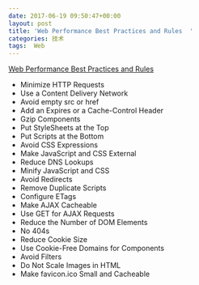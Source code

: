 ```yaml
---
date: 2017-06-19 09:50:47+00:00
layout: post
title: 'Web Performance Best Practices and Rules  '
categories: 技术
tags:  Web
---
```


[Web Performance Best Practices and Rules ](http://yslow.org/)

* Minimize HTTP Requests
* Use a Content Delivery Network
* Avoid empty src or href
* Add an Expires or a Cache-Control Header
* Gzip Components
* Put StyleSheets at the Top
* Put Scripts at the Bottom
* Avoid CSS Expressions
* Make JavaScript and CSS External
* Reduce DNS Lookups
* Minify JavaScript and CSS
* Avoid Redirects
* Remove Duplicate Scripts
* Configure ETags
* Make AJAX Cacheable
* Use GET for AJAX Requests
* Reduce the Number of DOM Elements
* No 404s
* Reduce Cookie Size
* Use Cookie-Free Domains for Components
* Avoid Filters
* Do Not Scale Images in HTML
* Make favicon.ico Small and Cacheable